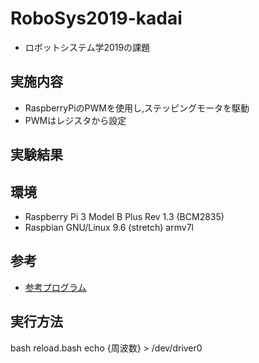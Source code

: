 # RoboSys2019-kadai
+ ロボットシステム学2019の課題  
  
## 実施内容  
+ RaspberryPiのPWMを使用し,ステッピングモータを駆動  
+ PWMはレジスタから設定  
  
## 実験結果  
  
## 環境  
+ Raspberry Pi 3 Model B Plus Rev 1.3 (BCM2835)  
+ Raspbian GNU/Linux 9.6 (stretch) armv7l  
## 参考  
+ [参考プログラム](https://github.com/rt-net/RaspberryPiMouse)
## 実行方法  
bash reload.bash 
echo {周波数} > /dev/driver0

